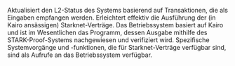 Aktualisiert den L2-Status des Systems basierend auf Transaktionen, die als Eingaben empfangen werden. Erleichtert effektiv die Ausführung der (in Kairo ansässigen) Starknet-Verträge. Das Betriebssystem basiert auf Kairo und ist im Wesentlichen das Programm, dessen Ausgabe mithilfe des STARK-Proof-Systems nachgewiesen und verifiziert wird. Spezifische Systemvorgänge und -funktionen, die für Starknet-Verträge verfügbar sind, sind als Aufrufe an das Betriebssystem verfügbar.
